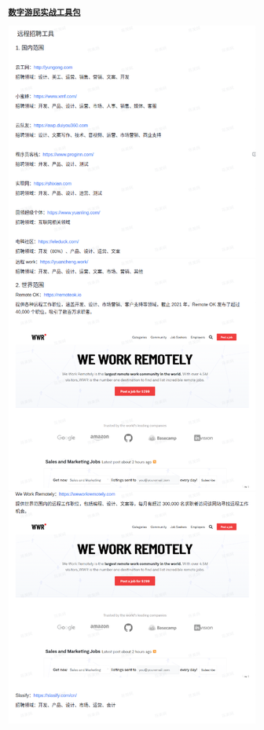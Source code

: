 ### [数字游民实战工具包](https://aiyanxishe.feishu.cn/wiki/WeqowAnTgiu2pZkAE8LcXh0wnZe)

<img width="820" src="assets/数字游民01.png"/>
<img width="820" src="assets/数字游民02.png"/>
<img width="820" src="assets/数字游民03.png"/>
